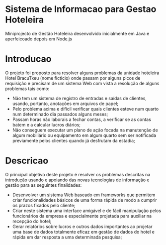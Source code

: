 # Sistema de Informacao para Gestao Hoteleira
Miniprojecto de Gestão Hoteleira desenvolvido inicialmente em Java e aperfeicoado depois em Node.js


# Introducao
O projeto foi proposto para resolver alguns problemas da unidade hoteleira Hotel BracuTxeu (nome ficticio) onde passam por alguns picos de requisição e precisam de um sistema Web com vista a resolução de alguns problemas tais como:
-	Não tem um sistema de registro de entradas e saídas de clientes, usando, portanto, anotações em arquivos de papel;
-	Pelo problema acima e difícil verificar quais clientes esteve num quarto num determinado dia passados alguns meses;
-	Passam horas não laborais a fechar contas, a verificar se as contas batem e a calcular lucros diários;
-	Não conseguem executar um plano de ação focada na manutenção de algum mobiliário ou equipamento em algum quarto sem ser notificada previamente pelos clientes quando já desfrutam da estadia;


# Descricao
O principal objetivo deste projeto é resolver os problemas descritas na introdução usando e apoiando das novas tecnologias de informação e gestão para as seguintes finalidades:
-	Desenvolver um sistema Web baseado em frameworks que permitem criar funcionalidades básicos de uma forma rápida de modo a cumprir os prazos fixados pelo cliente;
-	Criar neste sistema uma interface amigável e de fácil manipulação pelos funcionários da empresa e especialmente projetada para auxiliar na recepção do hotel;
-	Gerar relatórios sobre lucros e outros dados importantes ao projetar uma base de dados totalmente eficaz em gestão de dados do hotel e rápida em dar resposta a uma determinada pesquisa;



